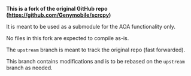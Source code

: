 **This is a fork of the original GitHub repo (<https://github.com/Genymobile/scrcpy>)**

It is meant to be used as a submodule for the AOA functionality only.

No files in this fork are expected to compile as-is.

The `upstream` branch is meant to track the original repo (fast forwarded).

This branch contains modifications and is to be rebased on the `upstream` branch as needed.
